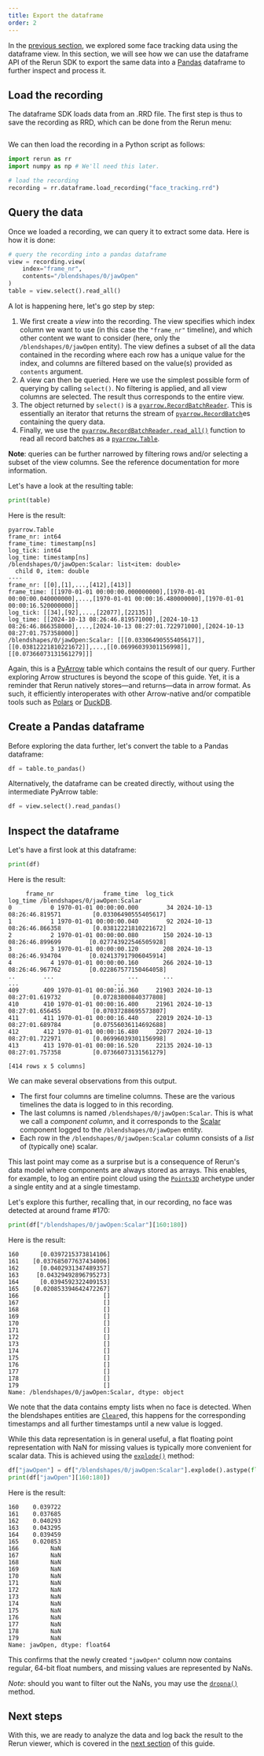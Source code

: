 ```yaml
---
title: Export the dataframe
order: 2
---
```



In the [previous section](explore-as-dataframe.md), we explored some face tracking data using the dataframe view. In this section, we will see how we can use the dataframe API of the Rerun SDK to export the same data into a [Pandas](https://pandas.pydata.org) dataframe to further inspect and process it.

## Load the recording

The dataframe SDK loads data from an .RRD file.
The first step is thus to save the recording as RRD, which can be done from the Rerun menu:

<picture style="zoom: 0.5">
  <img src="https://static.rerun.io/save_recording/ece0f887428b1800a305a3e30faeb57fa3d77cd8/full.png" alt="">
  <source media="(max-width: 480px)" srcset="https://static.rerun.io/save_recording/ece0f887428b1800a305a3e30faeb57fa3d77cd8/480w.png">
</picture>

We can then load the recording in a Python script as follows:

```python
import rerun as rr
import numpy as np # We'll need this later.

# load the recording
recording = rr.dataframe.load_recording("face_tracking.rrd")
```


## Query the data

Once we loaded a recording, we can query it to extract some data. Here is how it is done:

```python
# query the recording into a pandas dataframe
view = recording.view(
    index="frame_nr",
    contents="/blendshapes/0/jawOpen"
)
table = view.select().read_all()
```

A lot is happening here, let's go step by step:
1. We first create a _view_ into the recording. The view specifies which index column we want to use (in this case the `"frame_nr"` timeline), and which other content we want to consider (here, only the `/blendshapes/0/jawOpen` entity). The view defines a subset of all the data contained in the recording where each row has a unique value for the index, and columns are filtered based on the value(s) provided as `contents` argument.
2. A view can then be queried. Here we use the simplest possible form of querying by calling `select()`. No filtering is applied, and all view columns are selected. The result thus corresponds to the entire view.
3. The object returned by `select()` is a [`pyarrow.RecordBatchReader`](https://arrow.apache.org/docs/python/generated/pyarrow.RecordBatchReader.html). This is essentially an iterator that returns the stream of [`pyarrow.RecordBatch`](https://arrow.apache.org/docs/python/generated/pyarrow.RecordBatch.html#pyarrow-recordbatch)es containing the query data.
4. Finally, we use the [`pyarrow.RecordBatchReader.read_all()`](https://arrow.apache.org/docs/python/generated/pyarrow.RecordBatchReader.html#pyarrow.RecordBatchReader.read_all) function to read all record batches as a [`pyarrow.Table`](https://arrow.apache.org/docs/python/generated/pyarrow.Table.html#pyarrow.Table).

**Note**: queries can be further narrowed by filtering rows and/or selecting a subset of the view columns. See the reference documentation for more information.

<!-- TODO(#7499): add a link to the reference documentation -->

Let's have a look at the resulting table:

```python
print(table)
```

Here is the result:
```
pyarrow.Table
frame_nr: int64
frame_time: timestamp[ns]
log_tick: int64
log_time: timestamp[ns]
/blendshapes/0/jawOpen:Scalar: list<item: double>
  child 0, item: double
----
frame_nr: [[0],[1],...,[412],[413]]
frame_time: [[1970-01-01 00:00:00.000000000],[1970-01-01 00:00:00.040000000],...,[1970-01-01 00:00:16.480000000],[1970-01-01 00:00:16.520000000]]
log_tick: [[34],[92],...,[22077],[22135]]
log_time: [[2024-10-13 08:26:46.819571000],[2024-10-13 08:26:46.866358000],...,[2024-10-13 08:27:01.722971000],[2024-10-13 08:27:01.757358000]]
/blendshapes/0/jawOpen:Scalar: [[[0.03306490555405617]],[[0.03812221810221672]],...,[[0.06996039301156998]],[[0.07366073131561279]]]
```

Again, this is a [PyArrow](https://arrow.apache.org/docs/python/index.html) table which contains the result of our query. Further exploring Arrow structures is beyond the scope of this guide. Yet, it is a reminder that Rerun natively stores—and returns—data in arrow format. As such, it efficiently interoperates with other Arrow-native and/or compatible tools such as [Polars](https://pola.rs) or [DuckDB](https://duckdb.org).


## Create a Pandas dataframe

Before exploring the data further, let's convert the table to a Pandas dataframe:

```python
df = table.to_pandas()
```

Alternatively, the dataframe can be created directly, without using the intermediate PyArrow table:

```python
df = view.select().read_pandas()
```


## Inspect the dataframe

Let's have a first look at this dataframe:

```python
print(df)
```

Here is the result:

<!-- NOLINT_START -->

```
     frame_nr              frame_time  log_tick                   log_time /blendshapes/0/jawOpen:Scalar
0           0 1970-01-01 00:00:00.000        34 2024-10-13 08:26:46.819571         [0.03306490555405617]
1           1 1970-01-01 00:00:00.040        92 2024-10-13 08:26:46.866358         [0.03812221810221672]
2           2 1970-01-01 00:00:00.080       150 2024-10-13 08:26:46.899699        [0.027743922546505928]
3           3 1970-01-01 00:00:00.120       208 2024-10-13 08:26:46.934704        [0.024137917906045914]
4           4 1970-01-01 00:00:00.160       266 2024-10-13 08:26:46.967762        [0.022867577150464058]
..        ...                     ...       ...                        ...                           ...
409       409 1970-01-01 00:00:16.360     21903 2024-10-13 08:27:01.619732         [0.07283800840377808]
410       410 1970-01-01 00:00:16.400     21961 2024-10-13 08:27:01.656455         [0.07037288695573807]
411       411 1970-01-01 00:00:16.440     22019 2024-10-13 08:27:01.689784         [0.07556036114692688]
412       412 1970-01-01 00:00:16.480     22077 2024-10-13 08:27:01.722971         [0.06996039301156998]
413       413 1970-01-01 00:00:16.520     22135 2024-10-13 08:27:01.757358         [0.07366073131561279]

[414 rows x 5 columns]
```

<!-- NOLINT_END -->

We can make several observations from this output.

- The first four columns are timeline columns. These are the various timelines the data is logged to in this recording.
- The last columns is named `/blendshapes/0/jawOpen:Scalar`. This is what we call a _component column_, and it corresponds to the [Scalar](../../reference/types/components/scalar.md) component logged to the `/blendshapes/0/jawOpen` entity.
- Each row in the `/blendshapes/0/jawOpen:Scalar` column consists of a _list_ of (typically one) scalar.

This last point may come as a surprise but is a consequence of Rerun's data model where components are always stored as arrays. This enables, for example, to log an entire point cloud using the [`Points3D`](../../reference/types/archetypes/points3d.md) archetype under a single entity and at a single timestamp.

Let's explore this further, recalling that, in our recording, no face was detected at around frame #170:

```python
print(df["/blendshapes/0/jawOpen:Scalar"][160:180])
```

Here is the result:

```
160      [0.0397215373814106]
161    [0.037685077637434006]
162      [0.0402931347489357]
163     [0.04329492896795273]
164      [0.0394592322409153]
165    [0.020853394642472267]
166                        []
167                        []
168                        []
169                        []
170                        []
171                        []
172                        []
173                        []
174                        []
175                        []
176                        []
177                        []
178                        []
179                        []
Name: /blendshapes/0/jawOpen:Scalar, dtype: object
```

We note that the data contains empty lists when no face is detected. When the blendshapes entities are [`Clear`](../../reference/types/archetypes/clear.md)ed, this happens for the corresponding timestamps and all further timestamps until a new value is logged.

While this data representation is in general useful, a flat floating point representation with NaN for missing values is typically more convenient for scalar data. This is achieved using the [`explode()`](https://pandas.pydata.org/pandas-docs/stable/reference/api/pandas.DataFrame.explode.html) method:

```python
df["jawOpen"] = df["/blendshapes/0/jawOpen:Scalar"].explode().astype(float)
print(df["jawOpen"][160:180])
```
Here is the result:
```
160    0.039722
161    0.037685
162    0.040293
163    0.043295
164    0.039459
165    0.020853
166         NaN
167         NaN
168         NaN
169         NaN
170         NaN
171         NaN
172         NaN
173         NaN
174         NaN
175         NaN
176         NaN
177         NaN
178         NaN
179         NaN
Name: jawOpen, dtype: float64
```

This confirms that the newly created `"jawOpen"` column now contains regular, 64-bit float numbers, and missing values are represented by NaNs.

_Note_: should you want to filter out the NaNs, you may use the [`dropna()`](https://pandas.pydata.org/pandas-docs/stable/reference/api/pandas.DataFrame.dropna.html) method.

## Next steps

With this, we are ready to analyze the data and log back the result to the Rerun viewer, which is covered in the [next section](analyze-and-log.md) of this guide.
